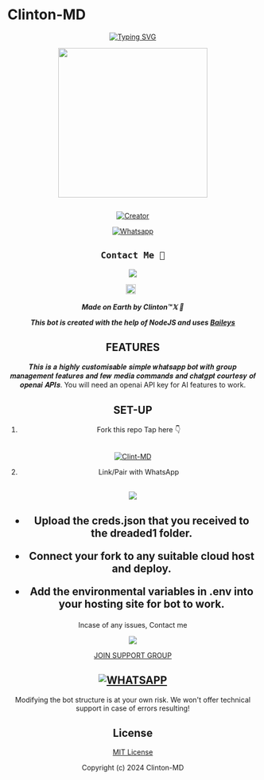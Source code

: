 # Clinton-MD
<div align="center">
<a href="https://git.io/typing-svg"><img src="https://readme-typing-svg.demolab.com?font=Black+Ops+One&size=50&pause=1000&color=1BAFBAFF&center=true&width=910&height=100&lines=LONG LIVE+👑Clinton-MD👑;MULTI+DEVICE+WHATSAPP+BOT;CREATED+BY+Clinton;PUBLIC+RELESED; ...;Clinton-𝙼𝙳." alt="Typing SVG" /></a>
  </p>
  
<p align="center">
<img src="https://i.imgur.com/uSOiZ9Z.jpg" width="300" height="300"/>
</p>
<p align="center">
  <a href="#"><img src="http://readme-typing-svg.herokuapp.com?color=d1fa02&center=true&vCenter=true&multiline=false&lines=Clintom -MD+WHATSAPP+BOT" alt="">
</p>
<p align="center">
<a href="#"><img title="Creator" src="https://img.shields.io/badge/Creator-Clinton™𝕏-blue.svg?style=for-the-badge&logo=github"></a>
</p>
<p align="center">
<a href="'https://wa.me/254735342808ʜᴇʟʟᴏ+𝐈𝐭𝐬_𝐒𝐢𝐫𝐦™𝕏 +uko+na+update+yoyote+ya+Clinton+Bot+Mkuu+🥲'"><img title="Whatsapp" src="'https://wa.me/254735342808ʜᴇʟʟᴏ+Clinton +uko+na+update+ya+Clinton+Bot+Mkuu+🥲'?color=green&style=flat-square"></a>
  
## ```Contact Me 💌``` 

<p align="center">

<a href="https://api.whatsapp.com/send?phone=254735342808&text=𝘩𝘦𝘭𝘭𝘰 Clinton 🥰"><img src="https://img.shields.io/badge/Contact Clinton-25D366?style=for-the-badge&logo=whatsapp&logoColor=white" />

 

</a>
<a href="https://github.com/owlai01/CROWN-MD/graphs/commit-activity"><img height="20" src="https://img.shields.io/badge/Maintained-No-red.svg"></a>&nbsp;&nbsp;
</p>


***Made on Earth by Clinton™𝕏 🦄***


***This bot is created with the help of NodeJS and uses [Baileys](https://github.com/adiwajshing/Baileys)***

## FEATURES

𝑻𝒉𝒊𝒔 𝒊𝒔 𝒂 𝒉𝒊𝒈𝒉𝒍𝒚 𝒄𝒖𝒔𝒕𝒐𝒎𝒊𝒔𝒂𝒃𝒍𝒆 𝒔𝒊𝒎𝒑𝒍𝒆 𝒘𝒉𝒂𝒕𝒔𝒂𝒑𝒑 𝒃𝒐𝒕 𝒘𝒊𝒕𝒉 𝒈𝒓𝒐𝒖𝒑 𝒎𝒂𝒏𝒂𝒈𝒆𝒎𝒆𝒏𝒕 𝒇𝒆𝒂𝒕𝒖𝒓𝒆𝒔 𝒂𝒏𝒅 𝒇𝒆𝒘 𝒎𝒆𝒅𝒊𝒂 𝒄𝒐𝒎𝒎𝒂𝒏𝒅𝒔 𝒂𝒏𝒅 𝒄𝒉𝒂𝒕𝒈𝒑𝒕 𝒄𝒐𝒖𝒓𝒕𝒆𝒔𝒚 𝒐𝒇 𝒐𝒑𝒆𝒏𝒂𝒊 𝑨𝑷𝑰𝒔.
You will need an openai API key for AI features to work.

## SET-UP
 


1. Fork this repo
   Tap here 👇
  <br>
<a href="https://github.com/xhclintohn/Clinton-MD/fork"><img title="Clint-MD" src="https://img.shields.io/badge/FORK Clinton-MD-h?color=black&style=for-the-badge&logo=stackshare"></a>







2. Link/Pair with WhatsApp



 <br>
<a 
<h2 align="left">  <a href="https://replit.com/@njaisirm1/Crown-Pairing-v6"><img src="https://repl.it/badge/github/quiec/whatsasena" />
</a>
</h2>





    
<h2 align="center">   



    
<h2 align="center">   





- Upload the creds.json that you received to the dreaded1 folder.

- Connect your fork to any suitable cloud host and deploy.

- Add the environmental variables in .env into your hosting site for bot to work.
</h2>
 
     

    
 



Incase of any issues, Contact me

<p align="center">

<a href="https://api.whatsapp.com/send?phone=254735342808&text=𝘩𝘦𝘭𝘭𝘰 Clinton 🥰"><img src="https://img.shields.io/badge/Contact Clinton-25D366?style=for-the-badge&logo=whatsapp&logoColor=white" />

JOIN SUPPORT GROUP 

[![WHATSAPP](https://img.shields.io/badge/Groups%20Panel-25D366?style=for-the-badge&logo=whatsapp&logoColor=white)](https://chat.whatsapp.com/LQL2RFbHsdj6ExfmVxrTUD) 
---------



Modifying the bot structure is at your own risk. We won't offer technical support in case of errors resulting!


## License

[MIT License](https://https://github.com/xhclintohn/Clinton-MD/blob/main/LICENSE)

Copyright (c) 2024 Clinton-MD

